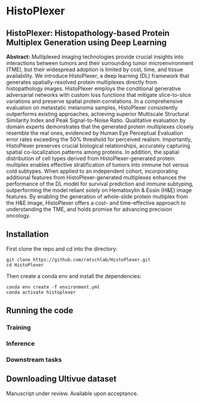 # HistoPlexer 

## HistoPlexer: Histopathology-based Protein Multiplex Generation using Deep Learning
 
**Abstract:** Multiplexed imaging technologies provide crucial insights into interactions between tumors and their surrounding tumor microenvironment (TME), but their widespread adoption is limited by cost, time, and tissue availability. We introduce HistoPlexer, a deep learning (DL) framework that generates spatially-resolved protein multiplexes directly from histopathology images. HistoPlexer employs the conditional generative adversarial networks with custom loss functions that mitigate slice-to-slice variations and preserve spatial protein correlations. In a comprehensive evaluation on metastatic melanoma samples, HistoPlexer consistently outperforms existing approaches, achieving superior Multiscale Structural Similarity Index and Peak Signal-to-Noise Ratio. Qualitative evaluation by domain experts demonstrates that the generated protein multiplexes closely resemble the real ones, evidenced by Human Eye Perceptual Evaluation error rates exceeding the 50\% threshold for perceived realism. Importantly, HistoPlexer preserves crucial biological relationships, accurately capturing spatial co-localization patterns among proteins. In addition, the spatial distribution of cell types derived from HistoPlexer-generated protein multiplex enables effective stratification of tumors into immune hot versus cold subtypes. When applied to an independent cohort, incorporating additional features from HistoPlexer-generated multiplexes enhances the performance of the DL model for survival prediction and immune subtyping, outperforming the model reliant solely on Hematoxylin & Eosin (H&E) image features. By enabling the generation of whole-slide protein multiplex from the H&E image, HistoPlexer offers a cost- and time-effective approach to understanding the TME, and holds promise for advancing precision oncology.

## Installation
First clone the repo and cd into the directory:
```shell
git clone https://github.com/ratschlab/HistoPlexer.git
cd HistoPlexer
```
Then create a conda env and install the dependencies:
```shell
conda env create -f environment.yml
conda activate histoplexer
```
## Running the code 
### Training 
### Inference 
### Downstream tasks 

<!-- Details about our model architecture and implementation can be found in our [preprint](). If you use this code, please consider citing our work: -->


## Downloading Ultivue dataset 
Manuscript under review. Available upon acceptance.

